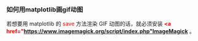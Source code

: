 ### 如何用matplotlib画gif动图
若想要用 matplotlib 的 <font color="red">save </font>方法渲染 GIF 动图的话，就必须安装 <font color="red"><b><a href="https://www.imagemagick.org/script/index.php"ImageMagick</a></b></font> 。

```

```
